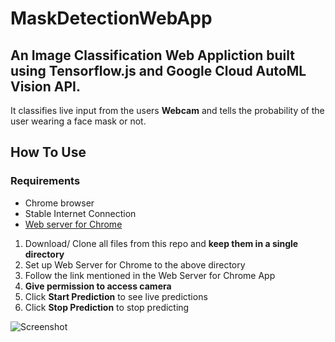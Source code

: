 # MaskDetectionWebApp

## An Image Classification Web Appliction built using Tensorflow.js and Google Cloud AutoML Vision API.

It classifies live input from the users **Webcam** and tells the probability of the user wearing a face mask or not.

## How To Use

### Requirements
  * Chrome browser
  * Stable Internet Connection
  * [Web server for Chrome](https://chrome.google.com/webstore/detail/web-server-for-chrome/ofhbbkphhbklhfoeikjpcbhemlocgigb/related?hl=en)
  
  1. Download/ Clone all files from this repo and **keep them in a single directory**
  2. Set up Web Server for Chrome to the above directory
  3. Follow the link mentioned in the Web Server for Chrome App
  4. **Give permission to access camera**
  5. Click **Start Prediction** to see live predictions
  6. Click **Stop Prediction** to stop predicting

![Screenshot](https://github.com/singh08prashant/MaskDetectionWebApp/blob/master/ss.png)
